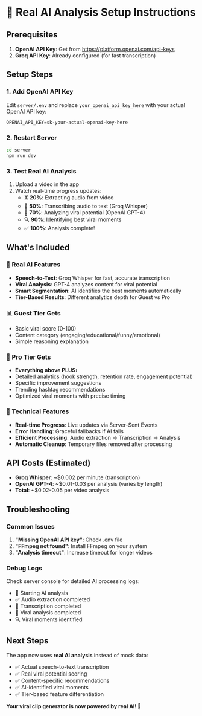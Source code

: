 # 🤖 Real AI Analysis Setup Instructions

## Prerequisites

1. **OpenAI API Key**: Get from https://platform.openai.com/api-keys
2. **Groq API Key**: Already configured (for fast transcription)

## Setup Steps

### 1. Add OpenAI API Key
Edit `server/.env` and replace `your_openai_api_key_here` with your actual OpenAI API key:

```env
OPENAI_API_KEY=sk-your-actual-openai-key-here
```

### 2. Restart Server
```bash
cd server
npm run dev
```

### 3. Test Real AI Analysis
1. Upload a video in the app
2. Watch real-time progress updates:
   - ⏳ **20%**: Extracting audio from video
   - 🎯 **50%**: Transcribing audio to text (Groq Whisper)
   - 🧠 **70%**: Analyzing viral potential (OpenAI GPT-4)
   - 🔍 **90%**: Identifying best viral moments
   - ✅ **100%**: Analysis complete!

## What's Included

### 🎯 Real AI Features
- **Speech-to-Text**: Groq Whisper for fast, accurate transcription
- **Viral Analysis**: GPT-4 analyzes content for viral potential
- **Smart Segmentation**: AI identifies the best moments automatically
- **Tier-Based Results**: Different analytics depth for Guest vs Pro

### 📊 Guest Tier Gets
- Basic viral score (0-100)
- Content category (engaging/educational/funny/emotional)
- Simple reasoning explanation

### 🚀 Pro Tier Gets
- **Everything above PLUS:**
- Detailed analytics (hook strength, retention rate, engagement potential)
- Specific improvement suggestions
- Trending hashtag recommendations
- Optimized viral moments with precise timing

### 🔧 Technical Features
- **Real-time Progress**: Live updates via Server-Sent Events
- **Error Handling**: Graceful fallbacks if AI fails
- **Efficient Processing**: Audio extraction → Transcription → Analysis
- **Automatic Cleanup**: Temporary files removed after processing

## API Costs (Estimated)

- **Groq Whisper**: ~$0.002 per minute (transcription)
- **OpenAI GPT-4**: ~$0.01-0.03 per analysis (varies by length)
- **Total**: ~$0.02-0.05 per video analysis

## Troubleshooting

### Common Issues
1. **"Missing OpenAI API key"**: Check .env file
2. **"FFmpeg not found"**: Install FFmpeg on your system
3. **"Analysis timeout"**: Increase timeout for longer videos

### Debug Logs
Check server console for detailed AI processing logs:
- 🚀 Starting AI analysis
- ✅ Audio extraction completed  
- 🎯 Transcription completed
- 🧠 Viral analysis completed
- 🔍 Viral moments identified

## Next Steps

The app now uses **real AI analysis** instead of mock data:
- ✅ Actual speech-to-text transcription
- ✅ Real viral potential scoring  
- ✅ Content-specific recommendations
- ✅ AI-identified viral moments
- ✅ Tier-based feature differentiation

**Your viral clip generator is now powered by real AI! 🎉**
